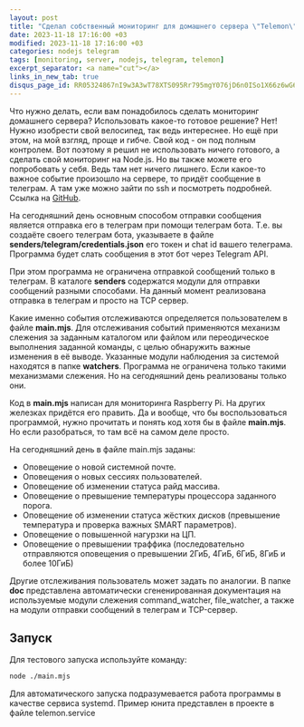 ```yaml
---
layout: post
title: "Сделал собственный мониторинг для домашнего сервера \"Telemon\""
date: 2023-11-18 17:16:00 +03
modified: 2023-11-18 17:16:00 +03
categories: nodejs telegram
tags: [monitoring, server, nodejs, telegram, telemon]
excerpt_separator: <a name="cut"></a>
links_in_new_tab: true
disqus_page_id: RR05324867nI9w3A3wT78XTS095Rr795mgY076jD6n0ISo1X66z6wG6c6Z3GaJ0P
---
```

Что нужно делать, если вам понадобилось сделать мониторинг домашнего сервера? Использовать какое-то готовое решение? Нет! Нужно изобрести свой велосипед, так ведь интереснее. Но ещё при этом, на мой взгляд, проще и гибче. Свой код - он под полным контролем. Вот поэтому я решил не использовать ничего готового, а сделать свой мониторинг на Node.js. Но вы также можете его попробовать у себя. Ведь там нет ничего лишнего. Если какое-то важное событие произошло на сервере, то придёт сообщение в телеграм. А там уже можно зайти по ssh и посмотреть подробней. Ссылка на [GitHub](https://github.com/Mendeo/telemon.git).  

<a name="cut"></a>
На сегодняшний день основным способом отправки сообщения является отправка его в телеграм при помощи телеграм бота. Т.е. вы создаёте своего телеграм бота, указываете в файле **senders/telegram/credentials.json** его токен и chat id вашего телеграма. Программа будет слать сообщения в этот бот через Telegram API.

При этом программа не ограничена отправкой сообщений только в телеграм. В каталоге **senders** содержатся модули для отправки сообщений разными способами. На данный момент реализована отправка в телеграм и просто на TCP сервер.

Какие именно события отслеживаются определяется пользователем в файле **main.mjs**.
Для отслеживания событий применяются механизм слежения за заданным каталогом или файлом или переодическое выполнения заданной команды, с целью обнаружить важные изменения в её выводе. Указанные модули наблюдения за системой находятся в папке **watchers**. Программа не ограничена только такими механизмами слежения. Но на сегодняшний день реализованы только они.

Код в **main.mjs** написан для мониторинга Raspberry Pi. На других железках придётся его править. Да и вообще, что бы воспользоваться программой, нужно прочитать и понять код хотя бы в файле **main.mjs**. Но если разобраться, то там всё на самом деле просто.

На сегодняшний день в файле main.mjs заданы:
* Оповещение о новой системной почте.
* Оповещения о новых сессиях пользователей.
* Оповещение об изменении статуса райд массива.
* Оповещение о превышение температуры процессора заданного порога.
* Оповещение об изменении статуса жёстких дисков (превышение температура и проверка важных SMART параметров).
* Оповещение о повышенной нагурзки на ЦП.
* Оповещение о превышении траффика (последовательно отправляются оповещения о превышении 2ГиБ, 4ГиБ, 6ГиБ, 8ГиБ и более 10ГиБ)

Другие отслеживания пользователь может задать по аналогии.
В папке **doc** представлена автоматически сгененированная документация на используемые модули слежения command_watcher, file_watcher, а также на модули отправки сообщений в телеграм и TCP-сервер.


## Запуск
Для тестового запуска используйте команду:
```bash
node ./main.mjs
```

Для автоматического запуска подразумевается работа программы в качестве сервиса systemd. Пример юнита представлен в проекте в файле telemon.service